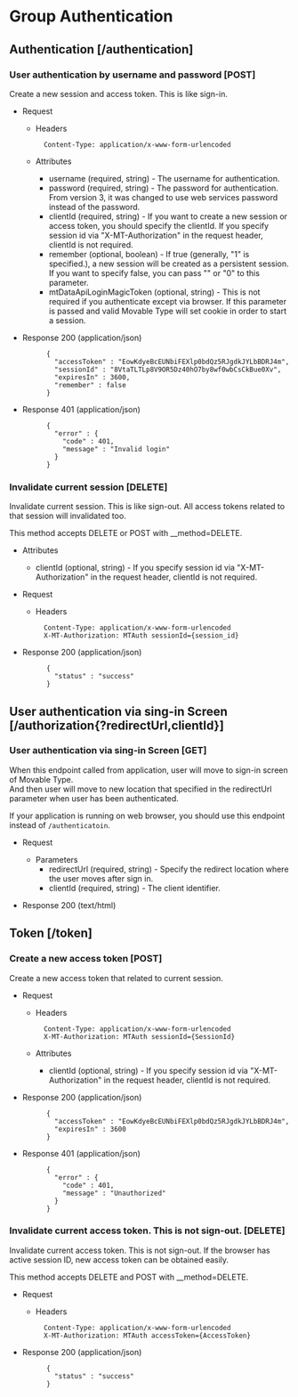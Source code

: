 # Group Authentication

## Authentication [/authentication]

### User authentication by username and password [POST]
Create a new session and access token. This is like sign-in. 

+ Request

    + Headers

            Content-Type: application/x-www-form-urlencoded

    + Attributes
        + username (required, string) - The username for authentication.
        + password (required, string) - The password for authentication. From version 3, it was changed to use web services password instead of the password. 
        + clientId (required, string) - If you want to create a new session or access token, you should specify the clientId. If you specify  session id via "X-MT-Authorization" in the request header, clientId is not required.
        + remember (optional, boolean) - If true (generally, "1" is specified.), a new session will be created as a persistent session. If you want to specify false, you can pass "" or "0" to this parameter.
        + mtDataApiLoginMagicToken (optional, string) - This is not required if you authenticate except via browser. If this parameter is passed and valid Movable Type will set cookie in order to start a session.

+ Response 200 (application/json)

            {
              "accessToken" : "EowKdyeBcEUNbiFEXlp0bdQz5RJgdkJYLbBDRJ4m",
              "sessionId" : "8VtaTLTLp8V9OR5Dz40hO7by8wf0wbCsCkBue0Xv",
              "expiresIn" : 3600,
              "remember" : false
            }

+ Response 401 (application/json)

            {
              "error" : {
                "code" : 401,
                "message" : "Invalid login"
              }
            }

### Invalidate current session [DELETE]
Invalidate current session. This is like sign-out. All access tokens related to that session will invalidated too.

This method accepts DELETE or POST with __method=DELETE.

+ Attributes
    + clientId (optional, string) - If you specify session id via "X-MT-Authorization" in the request header, clientId is not required.

+ Request

    + Headers

            Content-Type: application/x-www-form-urlencoded
            X-MT-Authorization: MTAuth sessionId={session_id}

+ Response 200 (application/json)

            {
              "status" : "success"
            }

## User authentication via sing-in Screen [/authorization{?redirectUrl,clientId}]

### User authentication via sing-in Screen [GET]
When this endpoint called from application, user will move to sign-in screen of Movable Type.  
And then user will move to new location that specified in the redirectUrl parameter when user has been authenticated.

If your application is running on web browser, you should use this endpoint instead of `/authenticatoin`.

+ Request

    + Parameters
        + redirectUrl (required, string) - Specify the redirect location where the user moves after sign in.
        + clientId (required, string) - The client identifier. 

+ Response 200 (text/html)


## Token [/token]

### Create a new access token [POST]

Create a new access token that related to current session.


+ Request

    + Headers

            Content-Type: application/x-www-form-urlencoded
            X-MT-Authorization: MTAuth sessionId={SessionId}

    + Attributes
        + clientId (optional, string) - If you specify  session id via "X-MT-Authorization" in the request header, clientId is not required.

+ Response 200 (application/json)

            {
              "accessToken" : "EowKdyeBcEUNbiFEXlp0bdQz5RJgdkJYLbBDRJ4m",
              "expiresIn" : 3600
            }

+ Response 401 (application/json)

            {
              "error" : {
                "code" : 401,
                "message" : "Unauthorized"
              }
            }

### Invalidate current access token. This is not sign-out. [DELETE]

Invalidate current access token. This is not sign-out. If the browser has active session ID, new access token can be obtained easily.

This method accepts DELETE and POST with __method=DELETE.

+ Request

    + Headers

            Content-Type: application/x-www-form-urlencoded
            X-MT-Authorization: MTAuth accessToken={AccessToken}

+ Response 200 (application/json)

            {
              "status" : "success"
            }

